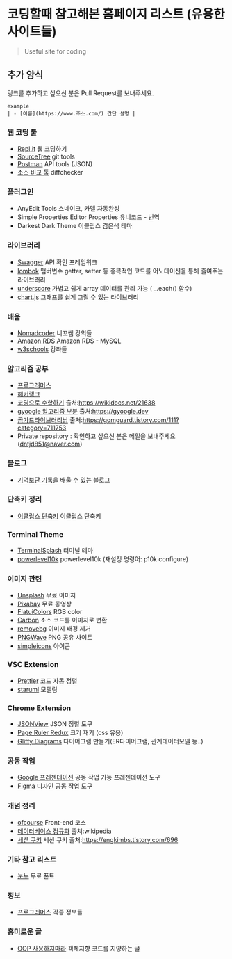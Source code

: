 # 코딩할때 참고해본 홈페이지 리스트 (유용한 사이트들)
>Useful site for coding

## 추가 양식
링크를 추가하고 싶으신 분은 Pull Request를 보내주세요.
```
example
| - [이름](https://www.주소.com/) 간단 설명 | 
```

### 웹 코딩 툴
 - [Repl.it](https://repl.it/) 웹 코딩하기
 - [SourceTree](https://www.sourcetreeapp.com/) git tools
 - [Postman](https://web.postman.co/home) API tools (JSON)
 - [소스 비교 툴](https://www.diffchecker.com/) diffchecker

### 플러그인
 - AnyEdit Tools   스네이크, 카멜 자동완성  
 - Simple Properties Editor   Properties 유니코드 - 번역 
 - Darkest Dark Theme  이클립스 검은색 테마

### 라이브러리
 - [Swagger](https://swagger.io/) API 확인 프레임워크
 - [lombok](https://projectlombok.org/download) 맴버변수 getter, setter 등 중복적인 코드를 어노테이션을 통해 줄여주는 라이브러리
 - [underscore](https://underscorejs.org/) 가볍고 쉽게 array 데이터를 관리 가능 ( _.each() 함수)
 - [chart.js](https://www.chartjs.org/) 그래프를 쉽게 그릴 수 있는 라이브러리
 
### 배움
 - [Nomadcoder](https://nomadcoders.co/) 니꼬쌤 강의들
 - [Amazon RDS](https://aws.amazon.com/ko/getting-started/hands-on/create-mysql-db/) Amazon RDS - MySQL
 - [w3schools](https://www.w3schools.com/) 강좌들
 
### 알고리즘 공부
 - [프로그래머스](https://programmers.co.kr/learn/challenges)
 - [해커랭크](https://www.hackerrank.com/dashboard)
 - [코딩으로 수학하기](https://wikidocs.net/21638) 출처:https://wikidocs.net/21638
 - [gyoogle 알고리즘 부분](https://gyoogle.dev/) 출처:https://gyoogle.dev
 - [곰가드라이브러리님](https://gomguard.tistory.com/111?category=711753) 출처:https://gomguard.tistory.com/111?category=711753
 - Private repository : 확인하고 싶으신 분은 메일을 보내주세요(dntjd851@naver.com)

### 블로그  
 - [기억보단 기록을](https://jojoldu.tistory.com/) 배울 수 있는 블로그

### 단축키 정리
 - [이클립스 단축키](https://github.com/yoonwooseong/Useful-site-for-coding/blob/master/ShortcutEclipse.md) 이클립스 단축키  
 
### Terminal Theme
 - [TerminalSplash](https://terminalsplash.com/) 터미널 테마
 - [powerlevel10k](https://github.com/romkatv/powerlevel10k) powerlevel10k (재설정 명령어: p10k configure)
 
### 이미지 관련
 - [Unsplash](https://unsplash.com/) 무료 이미지
 - [Pixabay](https://pixabay.com/ko/videos/) 무료 동영상
 - [FlatuiColors](https://flatuicolors.com/palette/defo) RGB color
 - [Carbon](https://carbon.now.sh/) 소스 코드를 이미지로 변환
 - [removebg](https://www.remove.bg/ko/upload) 이미지 배경 제거
 - [PNGWave](https://www.pngwave.com/) PNG 공유 사이트
 - [simpleicons](https://simpleicons.org/?q=docker) 아이콘


 
### VSC Extension
 - [Prettier](https://prettier.io/) 코드 자동 정렬
 - [staruml](http://staruml.io/) 모델링
  
### Chrome Extension
 - [JSONView](https://chrome.google.com/webstore/detail/jsonview/chklaanhfefbnpoihckbnefhakgolnmc) JSON 정렬 도구
 - [Page Ruler Redux](https://chrome.google.com/webstore/detail/page-ruler-redux/giejhjebcalaheckengmchjekofhhmal) 크기 재기 (css 유용)
 - [Gliffy Diagrams](https://chrome.google.com/webstore/detail/gliffy-diagrams/bhmicilclplefnflapjmnngmkkkkpfad) 다이어그램 만들기(ER다이어그램, 관계데이터모델 등..)

### 공동 작업
 - [Google 프레젠테이션](https://www.google.com/intl/ko_kr/slides/about//) 공동 작업 가능 프레젠테이션 도구
 - [Figma](https://www.figma.com/) 디자인 공동 작업 도구
 
### 개념 정리
 - [ofcourse](https://ofcourse.kr/) Front-end 코스
 - [데이터베이스 정규화](https://en.wikipedia.org/wiki/Database_normalization) 출처:wikipedia
 - [세션 쿠키](https://engkimbs.tistory.com/696) 세션 쿠키 출처:https://engkimbs.tistory.com/696
  
### 기타 참고 리스트
 - [눈누](https://noonnu.cc/) 무료 폰트
 
### 정보
 - [프로그래머스](https://programmers.co.kr/) 각종 정보들

### 흥미로운 글  
 - [OOP 사용하지마라](https://rinae.dev/posts/the-faster-you-unlearn-oop-the-better-for-you-and-your-software-kr) 객체지향 코드를 지양하는 글  
